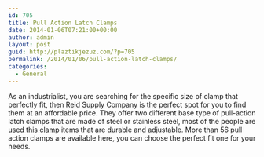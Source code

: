 ```yaml
---
id: 705
title: Pull Action Latch Clamps
date: 2014-01-06T07:21:00+00:00
author: admin
layout: post
guid: http://plaztikjezuz.com/?p=705
permalink: /2014/01/06/pull-action-latch-clamps/
categories:
  - General
---
```

As an industrialist, you are searching for the specific size of clamp that perfectly fit, then Reid Supply Company is the perfect spot for you to find them at an affordable price. They offer two different base type of pull-action latch clamps that are made of steel or stainless steel, most of the people are [used this clamp](http://reidsupply.com/products/clamps-workholding/clamps/toggle-clamps/pull-action-latch-clamps/?st=pull+action+clamps) items that are durable and adjustable. More than 56 pull action clamps are available here, you can choose the perfect fit one for your needs.